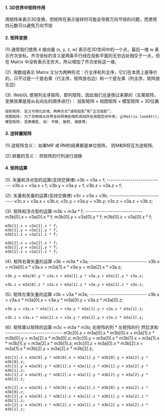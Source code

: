 #### 1. 3D世界中矩阵作用
用矩阵来表示3D变换，但矩阵在表示旋转时可能会导致万向节锁的问题，而使用四元数可以避免万向节锁

#### 2. 矩阵变换
(1).通常我们使用 4 维向量 (x, y, z, w) 表示在3D空间中的一个点，最后一维 w 表示齐次坐标。齐次坐标的含义是两条平行线在投影平面的无穷远处相交于一点，但在 Matrix 中没有表示无穷大，所以增加了齐次坐标这一维;

(2). 用数组表示 Matrix 又分为两种形式：行主序和列主序，它们在本质上是等价的，只不过是一个是右乘（行主序，矩阵放右边）和一个是左乘（列主序，矩阵放左边）

(3). WebGL 使用列主序矩阵，即列矩阵，因此我们总是倒过来算的（左乘矩阵，变换效果是按从右向左的顺序进行）： 投影矩阵 × 视图矩阵 × 模型矩阵 × 3D位置

    投影矩阵: 定义可视化区域，两种方式“透视投影”和“正交投影”;
    视图矩阵: 为了将物体从世界坐标转换到相机视线所在视图空间中来; glMatrix.lookAt();
    模型矩阵: 变换模型, 如: 平移, 旋转, 缩放等;

#### 3. 逆转置矩阵
(1).逆矩阵含义：
    如果M*R 或 R*M的结果都是单位矩阵， 则M和R将互为逆矩阵;

(2).转置的含义：
    将矩阵的行列进行调换


#### 4. 矩阵运算
(1). 矢量和浮点型的运算(支持交换律)
    v3b = v3a + f;
    -----------------------------
    v3b.x = v3a.x + f;
    v3b.y = v3a.y + f;
    v3b.z = v3a.z + f;

(2). 矢量和矢量的运算(支持交换律)
    v3c = v3a + v3b;
    -----------------------------
    v3c.x = v3a.x + v3b.x;
    v3c.y = v3a.y + v3b.y;
    v3c.z = v3a.z + v3b.z;

(3). 矩阵和浮点型的运算
    m3b = m3a * f;
    -----------------------------
    m3b[0].x = v3a[0].x * f;
    m3b[0].y = v3a[0].y * f;
    m3b[0].z = v3a[0].z * f;

    m3b[1].x = v3a[1].x * f;
    m3b[1].y = v3a[1].y * f;
    m3b[1].z = v3a[1].z * f;

    m3b[2].x = v3a[2].x * f;
    m3b[2].y = v3a[2].y * f;
    m3b[2].z = v3a[2].z * f;

(4). 矩阵右乘矢量的运算
    v3b = m3a * v3a;
    -----------------------------
    v3b.x = m3a[0].x * v3a.x + m3a[1].x * v3a.y + m3a[2].x * v3a.z;

    v3b.y = m3a[0].y * v3a.x + m3a[1].y * v3a.y + m3a[2].y * v3a.z;

    v3b.z = m3a[0].z * v3a.x + m3a[1].z * v3a.y + m3a[2].z * v3a.z;

(5). 矩阵左乘矢量的运算
    v3b = v3a * m3a;
    -----------------------------
    v3b.x = v3a.x * m3a[0].x + v3a.y * m3a[0].y + v3a.z * m3a[0].z;

    v3b.y = v3a.x * m3a[1].x + v3a.y * m3a[1].y + v3a.z * m3a[1].z;

    v3b.z = v3a.x * m3a[2].x + v3a.y * m3a[2].y + v3a.z * m3a[2].z;

(6). 矩阵乘以矩阵的运算
    m3c = m3a * m3b;
    右矩阵的列 * 左矩阵的行 然后求和
    -----------------------------
    m3c[0].x = m3a[0].x * m3b[0].x + m3a[1].x * m3b[0].y + m3a[2].x * m3b[0].z;
    m3c[0].y = m3a[0].x * m3b[1].x + m3a[1].x * m3b[1].y + m3a[2].x * m3b[1].z;
    m3c[0].z = m3a[0].x * m3b[2].x + m3a[1].x * m3b[2].y + m3a[2].x * m3b[2].z;

    m3c[1].x = m3a[0].y * m3b[0].x + m3a[1].y * m3b[0].y + m3a[2].y * m3b[0].z;
    m3c[1].y = m3a[0].y * m3b[1].x + m3a[1].y * m3b[1].y + m3a[2].y * m3b[1].z;
    m3c[1].z = m3a[0].y * m3b[2].x + m3a[1].y * m3b[2].y + m3a[2].y * m3b[2].z;

    m3c[2].x = m3a[0].z * m3b[0].x + m3a[1].z * m3b[0].y + m3a[2].z * m3b[0].z;
    m3c[2].y = m3a[0].z * m3b[1].x + m3a[1].z * m3b[1].y + m3a[2].z * m3b[1].z;
    m3c[2].z = m3a[0].z * m3b[2].x + m3a[1].z * m3b[2].y + m3a[2].z * m3b[2].z;







